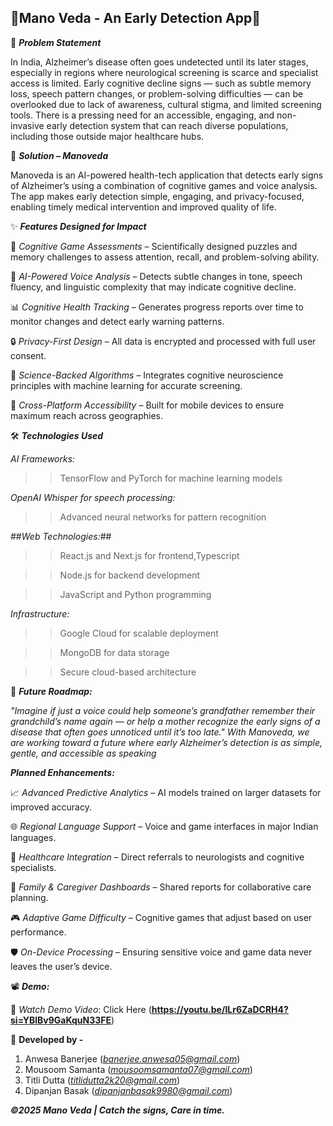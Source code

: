 ## 🧠**Mano Veda - An Early Detection App**🧠 ##


🚩 ***Problem Statement***

In India, Alzheimer’s disease often goes undetected until its later stages, especially in regions where neurological screening is scarce and specialist access is limited.
Early cognitive decline signs — such as subtle memory loss, speech pattern changes, or problem-solving difficulties — can be overlooked due to lack of awareness, cultural stigma, and limited screening tools.
There is a pressing need for an accessible, engaging, and non-invasive early detection system that can reach diverse populations, including those outside major healthcare hubs.

🎯 ***Solution – Manoveda***

Manoveda is an AI-powered health-tech application that detects early signs of Alzheimer’s using a combination of cognitive games and voice analysis.
The app makes early detection simple, engaging, and privacy-focused, enabling timely medical intervention and improved quality of life.

✨ ***Features Designed for Impact***

🧩 *Cognitive Game Assessments* – Scientifically designed puzzles and memory challenges to assess attention, recall, and problem-solving ability.

🎤 *AI-Powered Voice Analysis* – Detects subtle changes in tone, speech fluency, and linguistic complexity that may indicate cognitive decline.

📊 *Cognitive Health Tracking* – Generates progress reports over time to monitor changes and detect early warning patterns.

🔒 *Privacy-First Design* – All data is encrypted and processed with full user consent.

🧠 *Science-Backed Algorithms* – Integrates cognitive neuroscience principles with machine learning for accurate screening.

📱 *Cross-Platform Accessibility* – Built for mobile devices to ensure maximum reach across geographies.

🛠️ ***Technologies Used***

*AI Frameworks:*
>> TensorFlow and PyTorch for machine learning models

*OpenAI Whisper for speech processing:*
>> Advanced neural networks for pattern recognition

##*Web Technologies:*##
>> React.js and Next.js for frontend,Typescript

>> Node.js for backend development

>> JavaScript and Python programming

*Infrastructure:*
>> Google Cloud for scalable deployment

>> MongoDB for data storage

>> Secure cloud-based architecture

🌟 ***Future Roadmap:***

*"Imagine if just a voice could help someone’s grandfather remember their grandchild’s name again — or help a mother recognize the early signs of a disease that often goes unnoticed until it’s too late."
 With Manoveda, we are working toward a future where early Alzheimer’s detection is as simple, gentle, and accessible as speaking*

***Planned Enhancements:***

📈 *Advanced Predictive Analytics* – AI models trained on larger datasets for improved accuracy.

🌐 *Regional Language Support* – Voice and game interfaces in major Indian languages.

🏥 *Healthcare Integration* – Direct referrals to neurologists and cognitive specialists.

💬 *Family & Caregiver Dashboards* – Shared reports for collaborative care planning.

🎮 *Adaptive Game Difficulty* – Cognitive games that adjust based on user performance.

🛡️ *On-Device Processing* – Ensuring sensitive voice and game data never leaves the user’s device.

📽️ ***Demo:***

🎥 *Watch Demo Video*: Click Here (**https://youtu.be/ILr6ZaDCRH4?si=YBlBv9GaKquN33FE**)



🧠 **Developed by -**
1) Anwesa Banerjee (*banerjee.anwesa05@gmail.com*)
2) Mousoom Samanta (*mousoomsamanta07@gmail.com*)
3) Titli Dutta (*titlidutta2k20@gmail.com*)
4) Dipanjan Basak (*dipanjanbasak9980@gmail.com*)

***©2025 Mano Veda | Catch the signs, Care in time.***
